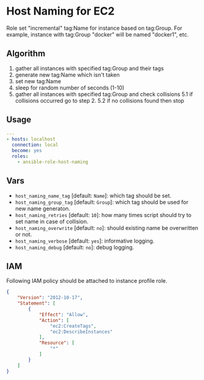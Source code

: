 # Host Naming for EC2

Role set "incremental" tag:Name for instance based on tag:Group. For example, instance with tag:Group "docker" will be named "docker1", etc.

## Algorithm

1. gather all instances with specified tag:Group and their tags
2. generate new tag:Name which isn't taken
3. set new tag:Name
4. sleep for random number of seconds (1-10)
5. gather all instances with specified tag:Group and check collisions
5.1 if collisions occurred go to step 2.
5.2 if no collisions found then stop

## Usage

```yaml
---
- hosts: localhost
  connection: local
  become: yes
  roles:
    - ansible-role-host-naming
```

## Vars

* `host_naming_name_tag` [default: `Name`]: which tag should be set.
* `host_naming_group_tag` [default: `Group`]: which tag should be used for new name generaton.
* `host_naming_retries` [default: `10`]: how many times script should try to set name in case of collision.
* `host_naming_overwrite` [default: `no`]: should existing name be overwritten or not.
* `host_naming_verbose` [default: `yes`]: informative logging.
* `host_naming_debug` [default: `no`]: debug logging.


## IAM

Following IAM policy should be attached to instance profile role.

```json
{
    "Version": "2012-10-17",
    "Statement": [
        {
            "Effect": "Allow",
            "Action": [
                "ec2:CreateTags",
                "ec2:DescribeInstances"
            ],
            "Resource": [
                "*"
            ]
        }
    ]
}
```
